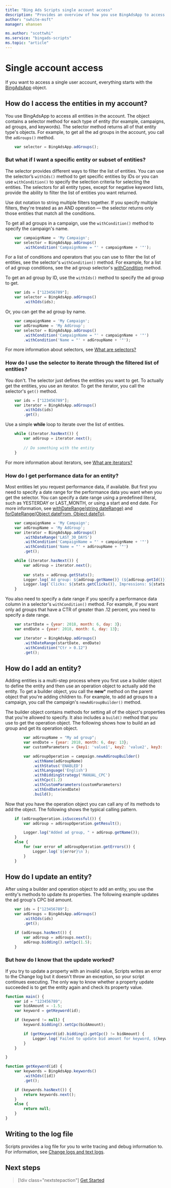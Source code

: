 ```yaml
---
title: "Bing Ads Scripts single account access"
description: "Provides an overview of how you use BingAdsApp to access a single account's entities."
author: "swhite-msft"
manager: ehansen

ms.author: "scottwhi"
ms.service: "bingads-scripts"
ms.topic: "article"
---
```


# Single account access

If you want to access a single user account, everything starts with the [BingAdsApp](../reference/BingAdsApp.md) object.  

## How do I access the entities in my account?

You use BingAdsApp to access all entities in the account. The object contains a selector method for each type of entity (for example, campaigns, ad groups, and keywords). The selector method returns all of that entity type's objects. For example, to get all the ad groups in the account, you call the `adGroups()` method.

```javascript
    var selector = BingAdsApp.adGroups();
```

### But what if I want a specific entity or subset of entities?

The selector provides different ways to filter the list of entities. You can use the selector’s `withIds()` method to get specific entities by IDs or you can use `withCondition()` to specify the selection criteria for selecting the entities. The selectors for all entity types, except for negative keyword lists, provide the ability to filter the list of entities you want returned.

Use dot notation to string multiple filters together. If you specify multiple filters, they're treated as an AND operation &mdash; the selector returns only those entities that match all the conditions. 

To get all ad groups in a campaign, use the `withCondition()` method to specify the campaign's name.

```javascript
    var campaignName = 'My Campaign';
    var selector = BingAdsApp.adGroups()
        .withCondition('CampaignName = "' + campaignName + '"');
```

For a list of conditions and operators that you can use to filter the list of entities, see the selector's `withCondition()` method. For example, for a list of ad group conditions, see the ad group selector's [withCondition](../reference/AdGroupSelector.md#withcondition~string-condition~) method.

To get an ad group by ID, use the `withIds()` method to specify the ad group to get.

```javascript
    var ids = ["123456789"];
    var selector = BingAdsApp.adGroups()
        .withIds(ids);
```

Or, you can get the ad group by name.

```javascript
    var campaignName = 'My Campaign';
    var adGroupName = 'My AdGroup';
    var selector = BingAdsApp.adGroups()
        .withCondition('CampaignName = "' + campaignName + '"')
        .withCondition('Name = "' + adGroupName + '"');
```

For more information about selectors, see [What are selectors?](../concepts/selectors.md)


### How do I use the selector to iterate through the filtered list of entities?

You don't. The selector just defines the entities you want to get. To actually get the entities, you use an iterator. To get the iterator, you call the selector's `get()` method.

```javascript
    var ids = ["123456789"];
    var iterator = BingAdsApp.adGroups()
        .withIds(ids)
        .get();
```

Use a simple **while** loop to iterate over the list of entities.

```javascript
    while (iterator.hasNext()) {
        var adGroup = iterator.next();
        
        // Do something with the entity
    }
```

For more information about iterators, see [What are iterators?](../concepts/iterators.md)


### How do I get performance data for an entity?

Most entities let you request performance data, if available. But first you need to specify a date range for the performance data you want when you get the selector. You can specify a date range using a predefined literal, such as YESTERDAY or LAST_MONTH, or using a start and end date. For more information, see [withDateRange(string dateRange)](../reference/AdGroupSelector.md#fordaterange~string-daterange~) and [forDateRange(Object dateFrom, Object dateTo)](../reference/AdGroupSelector.md#fordaterange~object-datefrom_-object-dateto~).

```javascript
    var campaignName = 'My Campaign';
    var adGroupName = 'My AdGroup';
    var iterator = BingAdsApp.adGroups()
        .withDateRange('LAST_30_DAYS')
        .withCondition('CampaignName = "' + campaignName + '"')
        .withCondition('Name = "' + adGroupName + '"')
        .get();

    while (iterator.hasNext()) {
        var adGroup = iterator.next();
        
        var stats = adGroup.getStats();
        Logger.log(`Ad group: ${adGroup.getName()} (${adGroup.getId()})`);
        Logger.log(`Clicks: ${stats.getClicks()}, Impressions: ${stats.getImpressions()}\n`);
    }
```


You also need to specify a date range if you specify a performance data column in a selector's `withCondition()` method. For example, if you want only ad groups that have a CTR of greater than .12 percent, you need to specify a date range.

```javascript
    var startDate = {year: 2018, month: 6, day: 3};
    var endDate = {year: 2018, month: 6, day: 13};

    var iterator = BingAdsApp.adGroups()
        .withDateRange(startDate, endDate)
        .withCondition("Ctr > 0.12")
        .get();
```


## How do I add an entity?

Adding entities is a multi-step process where you first use a builder object to define the entity and then use an operation object to actually add the entity. To get a builder object, you call the **new*** method on the parent object that you're adding children to. For example, to add ad groups to a campaign, you call the campaign's `newAdGroupBuilder()` method.

The builder object contains methods for setting all of the object's properties that you're allowed to specify. It also includes a `build()` method that you use to get the operation object. The following shows how to build an ad group and get its operation object.

```javascript
        var adGroupName = "My ad group";
        var endDate = {year: 2018, month: 6, day: 13};
        var customParameters = {key1: 'value1', key2: 'value2', key3: 'value3'};

        var adGroupOperation = campaign.newAdGroupBuilder()
            .withName(adGroupName)
            .withStatus('ENABLED')
            .withLanguage('English')
            .withBiddingStrategy('MANUAL_CPC')
            .withCpc(1.2)
            .withCustomParameters(customParameters)
            .withEndDate(endDate)
            .build();
```

Now that you have the operation object you can call any of its methods to add the object. The following shows the typical calling pattern.

```javascript
    if (adGroupOperation.isSuccessful()) {
        var adGroup = adGroupOperation.getResult();

        Logger.log("Added ad group, " + adGroup.getName());
    }
    else {
        for (var error of adGroupOperation.getErrors()) {
            Logger.log(`${error}\n`);
        }
    }
```

## How do I update an entity?

After using a builder and operation object to add an entity, you use the entity's methods to update its properties. The following example updates the ad group's CPC bid amount.

```javascript
    var ids = ["123456789"];
    var adGroups = BingAdsApp.adGroups()
        .withIds(ids)
        .get();

    if (adGroups.hasNext()) {
        var adGroup = adGroups.next();
        adGroup.bidding().setCpc(1.5);
    }
```

### But how do I know that the update worked?

If you try to update a property with an invalid value, Scripts writes an error to the Change log but it doesn't throw an exception, so your script continues executing. The only way to know whether a property update succeeded is to get the entity again and check its property value.

```javascript
function main() {
    var id = "123456789";
    var bidAmount = -1.5;
    var keyword = getKeyword(id); 

    if (keyword != null) {
        keyword.bidding().setCpc(bidAmount);

        if (getKeyword(id).bidding().getCpc() != bidAmount) {
            Logger.log(`Failed to update bid amount for keyword, ${keyword.getText()} (${keyword.getId()})`);
        }
    }

}

function getKeyword(id) {
    var keywords = BingAdsApp.keywords()
        .withIds([id])
        .get();

    if (keywords.hasNext()) {
        return keywords.next();
    }
    else {
        return null;
    }    
}
```

## Writing to the log file

Scripts provides a log file for you to write tracing and debug information to. For information, see [Change logs and text logs](../concepts/change-and-text-logs.md).


## Next steps

> [!div class="nextstepaction"]
> [Get Started](../get-started.md)
